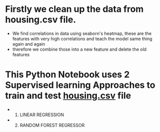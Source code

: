 # Firstly we clean up the data from housing.csv file.
- We find correlations in data using seaborn's heatmap, these are the features with very high correlations and teach the model same thing again and again
- therefore we combine those into a new feature and delete the old features

# This Python Notebook uses 2 Supervised learning Approaches to train and test [housing.csv]() file 
- 1. LINEAR REGRESSION 
- 2. RANDOM FOREST REGRESSOR
